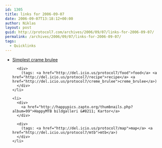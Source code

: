 ```yaml
---
id: 1305
title: links for 2006-09-07
date: 2006-09-07T13:18:12+00:00
author: Niklas
layout: post
guid: http://protocol7.com/archives/2006/09/07/links-for-2006-09-07/
permalink: /archives/2006/09/07/links-for-2006-09-07/
tags:
  - Quicklinks
---
```

<div class='microid-10c337c855f3f1a891aefc8d264efc7e3f662678'>
  <ul>
    <li>
      <div>
        <a href="http://www.chubbyhubby.net/2006/09/simplest-crme-brle.html">Simplest crame brulee</a>
      </div>
      
      <div>
        (tags: <a href="http://del.icio.us/protocol7/food">food</a> <a href="http://del.icio.us/protocol7/recipe">recipe</a> <a href="http://del.icio.us/protocol7/creme_brulee">creme_brulee</a>)
      </div>
    </li>
    
    <li>
      <div>
        <a href="http://happypics.zapto.org/thumbnails.php?album=99">HappyMTB bildgalleri &#8211; Kartor</a>
      </div>
      
      <div>
        (tags: <a href="http://del.icio.us/protocol7/map">map</a> <a href="http://del.icio.us/protocol7/mtb">mtb</a>)
      </div>
    </li>
  </ul>
</div>
